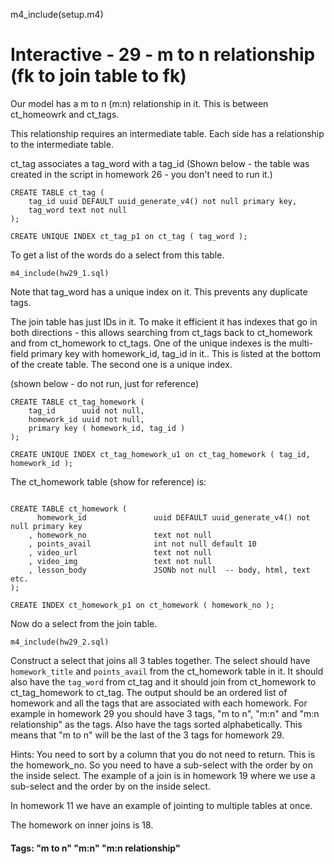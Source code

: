 
m4_include(setup.m4)

# Interactive - 29 - m to n relationship				(fk to join table to fk)

Our model has a m to n (m:n) relationship in it.  This is between ct_homeowrk
and ct_tags.

This relationship requires an intermediate table.  Each side has a relationship
to the intermediate table.


ct_tag associates a tag_word with a tag_id  (Shown below - the table was created
in the script in homework 26 - you don't need to run it.)

```
CREATE TABLE ct_tag ( 
	tag_id uuid DEFAULT uuid_generate_v4() not null primary key,
	tag_word text not null
);

CREATE UNIQUE INDEX ct_tag_p1 on ct_tag ( tag_word );
```

To get  a list of the words do a select from this table.

```
m4_include(hw29_1.sql)
```

Note that tag_word has a unique index on it.  This prevents any duplicate tags.

The join table has just IDs in it.   To make it efficient it has indexes that
go in both directions - this allows searching from ct_tags back to ct_homework
and from ct_homework to ct_tags.    One of the unique indexes is the multi-field
primary key with homework_id, tag_id in it..   This is listed at the bottom
of the create table.  The second one is a unique index.

(shown below - do not run, just for reference)

```
CREATE TABLE ct_tag_homework ( 
	tag_id 		uuid not null,
	homework_id uuid not null,
	primary key ( homework_id, tag_id )
);

CREATE UNIQUE INDEX ct_tag_homework_u1 on ct_tag_homework ( tag_id, homework_id );
```

The ct_homework table (show for reference) is:


```

CREATE TABLE ct_homework (
	  homework_id				uuid DEFAULT uuid_generate_v4() not null primary key
	, homework_no				text not null
	, points_avail				int not null default 10
	, video_url					text not null
	, video_img					text not null
	, lesson_body 				JSONb not null 	-- body, html, text etc.
);

CREATE INDEX ct_homework_p1 on ct_homework ( homework_no );
```


Now do a select from the join table.


```
m4_include(hw29_2.sql)
```


Construct a select that joins all 3 tables together.  The select should have
`homework_title` and `points_avail` from the ct_homework table in it.
It should also have the `tag_word`  from ct_tag and it should join from
ct_homework to ct_tag_homework to ct_tag.   The output should be an ordered
list of homework and all the tags that are associated with each homework.
For example in homework 29 you should have 3 tags, "m to n", "m:n" and
"m:n relationship" as the tags.    Also have the tags sorted alphabetically.
This means that "m to n" will be the last of the 3 tags for homework 29.

Hints:  You need to sort by a column that you do not need to return.
This is the homework_no.   So you need to have a sub-select with
the order by on the inside select.
The example of a join is in homework 19 where we use a sub-select and
the order by on the inside select.

In homework 11 we have an example of jointing to multiple tables at
once.

The homework on inner joins is 18.












#### Tags: "m to n" "m:n" "m:n relationship"


